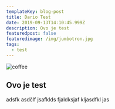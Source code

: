 ```yaml
---
templateKey: blog-post
title: Dario Test
date: 2019-09-13T14:10:45.999Z
description: Ovo je test
featuredpost: false
featuredimage: /img/jumbotron.jpg
tags:
  - test
---
```

![coffee](/img/jumbotron.jpg "test")

## Ovo je test

adsfk asdčlf jsafklds fjaldksjaf kljasdfkl jas

